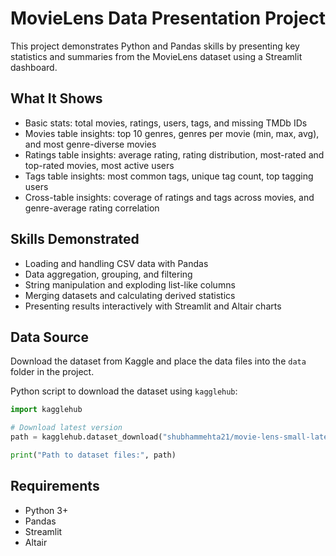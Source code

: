 # MovieLens Data Presentation Project

This project demonstrates Python and Pandas skills by presenting key statistics and summaries from the MovieLens dataset using a Streamlit dashboard.

## What It Shows

- Basic stats: total movies, ratings, users, tags, and missing TMDb IDs  
- Movies table insights: top 10 genres, genres per movie (min, max, avg), and most genre-diverse movies  
- Ratings table insights: average rating, rating distribution, most-rated and top-rated movies, most active users  
- Tags table insights: most common tags, unique tag count, top tagging users  
- Cross-table insights: coverage of ratings and tags across movies, and genre-average rating correlation  

## Skills Demonstrated

- Loading and handling CSV data with Pandas  
- Data aggregation, grouping, and filtering  
- String manipulation and exploding list-like columns  
- Merging datasets and calculating derived statistics  
- Presenting results interactively with Streamlit and Altair charts  
## Data Source

Download the dataset from Kaggle and place the data files into the `data` folder in the project.

Python script to download the dataset using `kagglehub`:

```python
import kagglehub

# Download latest version
path = kagglehub.dataset_download("shubhammehta21/movie-lens-small-latest-dataset")

print("Path to dataset files:", path)
```

## Requirements
- Python 3+ 
- Pandas  
- Streamlit  
- Altair  


